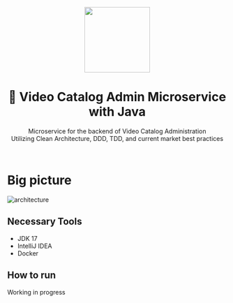 <center>
  <p align="center">
    <img src="https://icon-library.com/images/java-icon-png/java-icon-png-15.jpg"  width="150" />
  </p>  
  <h1 align="center">🚀 Video Catalog Admin Microservice with Java</h1>
  <p align="center">
    Microservice for the backend of Video Catalog Administration<br />
    Utilizing Clean Architecture, DDD, TDD, and current market best practices
  </p>
</center>
<br />

# Big picture

<img src="https://github.com/AlexcastroDev/catalogo-spring/assets/10711649/8a10554a-ef0d-4986-8605-cb8bccbf696e" alt="architecture">

## Necessary Tools

- JDK 17
- IntelliJ IDEA
- Docker

## How to run

Working in progress